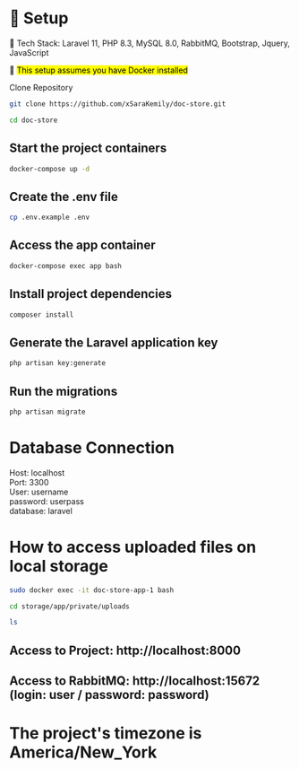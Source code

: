 # 🚀 Setup

📌 Tech Stack: Laravel 11, PHP 8.3, MySQL 8.0, RabbitMQ, Bootstrap, Jquery, JavaScript

📌 <mark>This setup assumes you have Docker installed<mark>

Clone Repository  

```sh
git clone https://github.com/xSaraKemily/doc-store.git
```

```sh
cd doc-store
```

Start the project containers
---
```sh
docker-compose up -d
```

Create the .env file
---
```sh
cp .env.example .env
```

Access the app container
---
```sh
docker-compose exec app bash
```

Install project dependencies
---
```sh
composer install
```

Generate the Laravel application key
---
```sh
php artisan key:generate
```

Run the migrations
---
```sh
php artisan migrate
```

# Database Connection

Host: localhost <br>
Port: 3300 <br>
User: username <br>
password: userpass <br>
database: laravel

# How to access uploaded files on local storage

```sh
sudo docker exec -it doc-store-app-1 bash
```

```sh
cd storage/app/private/uploads
```

```sh
ls
```

## Access to Project: http://localhost:8000
## Access to RabbitMQ: http://localhost:15672 (login: user / password: password)
# The project's timezone is America/New_York
